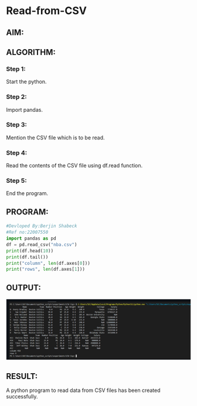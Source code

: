 # Read-from-CSV

## AIM:

## ALGORITHM:
### Step 1:
Start the python.

### Step 2:
Import pandas.

### Step 3:
Mention the CSV file which is to be read.

### Step 4:
Read the contents of the CSV file using df.read function.

### Step 5:
End the program.

## PROGRAM:
``` python
#Devloped By:Berjin Shabeck
#Ref no:22007550
import pandas as pd
df = pd.read_csv("nba.csv")
print(df.head(10))
print(df.tail())
print("column", len(df.axes[0]))
print("rows", len(df.axes[1]))
```

## OUTPUT:
![csv](/csv.png)

## RESULT:
A python program to read data from CSV files has been created successfully.
